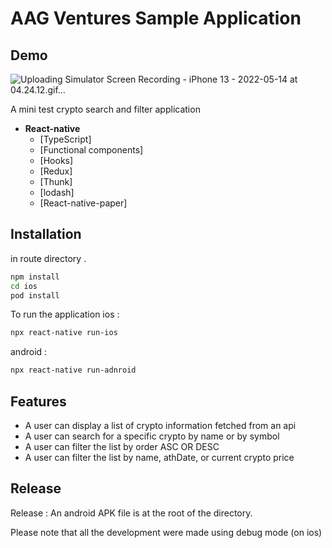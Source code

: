 # AAG Ventures Sample Application
## Demo
![Uploading Simulator Screen Recording - iPhone 13 - 2022-05-14 at 04.24.12.gif…]()

A mini test crypto search and filter application 
- **React-native**
  - [TypeScript]
  - [Functional components]
  - [Hooks]
  - [Redux]
  - [Thunk]
  - [lodash]
  - [React-native-paper]

## Installation

in route directory .

```bash
npm install
cd ios
pod install
```
To run the application 
ios :
```bash
npx react-native run-ios
```
android :
```bash
npx react-native run-adnroid
```


## Features

- A user can display a list of crypto information fetched from an api 
- A user can search for a specific crypto by name or by symbol 
- A user can filter the list by order ASC OR DESC
- A user can filter the list by name, athDate, or current crypto price

## Release
Release : An android APK file is at the root of the directory.

Please note that all the development were made using debug mode (on ios) 


